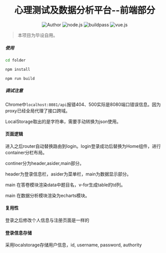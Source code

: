 <h1 align="center">心理测试及数据分析平台--前端部分</h1>

<p align="center">
<img alt="Author" src="https://img.shields.io/badge/Author-Sirice-blue.svg"/>
<img alt="node.js" src="https://img.shields.io/badge/node.js-6.0%2B-43853d.svg?style=flat-square"/>
<img alt="buildpass" src="https://img.shields.io/badge/build-passing-brightgreen.svg"/>
<img alt="vue.js" src="https://img.shields.io/badge/framework-Vue.js-green.svg"/>
</p>


> 本项目为毕设自用。

##### 使用

```bash
cd folder

npm install

npm run build
```
##### 调试注意

Chrome中`localhost:8081/api`报错404、500实际是8080端口错误信息。因为proxy已经全局代理了接口跨域。

LocalStorage取出的是字符串，需要手动转换为json使用。

#### 页面逻辑

进入之后router自动替换路由到login。login登录成功后替换为Home组件，进行container分栏布局。

continer分为header,asider,main部分。

header为登录信息栏，asider为菜单栏，main为数据显示部分。

main 在答卷模块渲染data中题目名，v-for生成table的td列。

main 在数据分析模块渲染为echarts模块。

#### 复用性

登录之后修改个人信息与注册页面是一样的

#### 登录信息存储

采用localstorage存储用户信息，id, username, password, authority
